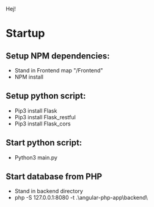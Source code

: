 Hej!
# Startup

## Setup NPM dependencies:
* Stand in Frontend map "/Frontend" 
* NPM install

## Setup python script:
* Pip3 install Flask
* Pip3 install Flask_restful
* Pip3 install Flask_cors


## Start python script:
* Python3 main.py

## Start database from PHP
* Stand in backend directory
* php -S 127.0.0.1:8080 -t .\angular-php-app\backend\
